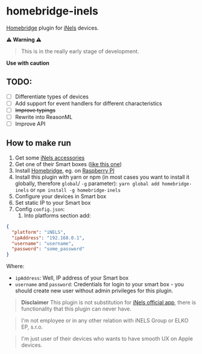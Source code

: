 # homebridge-inels

[Homebridge](https://homebridge.io) plugin for [iNels](https://www.inels.com) devices.

**⚠️ Warning ⚠️**
> This is in the really early stage of development.

**Use with caution**

## TODO:

- [ ] Differentiate types of devices
- [ ] Add support for event handlers for different characteristics
- [ ] ~~Improve typings~~
- [ ] Rewrite into ReasonML
- [ ] Improve API

## How to make run

1. Get some [iNels accessories](http://eshop.elkoep.com)
2. Get one of their Smart boxes ([like this one](https://www.elkoep.com/smart-rf-box-elan-rf-003))
3. Install [Homebridge](https://homebridge.io), eg. on [Raspberry PI](https://github.com/nfarina/homebridge/wiki/Running-HomeBridge-on-a-Raspberry-Pi)
4. Install this plugin with yarn or npm (in most cases you want to install it globally, therefore `global`/ `-g` parameter):
   `yarn global add homebridge-inels` or `npm install -g homebridge-inels`
5. Configure your devices in Smart box
6. Set static IP to your Smart box
7. Config `config.json`:
   1. Into platforms section add:

```json
{
  "platform": "iNELS",
  "ipAddress": "192.168.0.1",
  "username": "username",
  "password": "some_password"
}
```

Where:

- `ipAddress`: Well, IP address of your Smart box
- `username` and `password`: Credentials for login to your smart box - you should create new user without admin privileges for this plugin.

> **Disclaimer**
> This plugin is not substitution for [iNels official app](https://itunes.apple.com/cz/app/inels-home-control-rf/id1189384684), there is functionality that this plugin can never have.

> I'm not employee or in any other relation with iNELS Group or ELKO EP, s.r.o.

> I'm just user of their devices who wants to have smooth UX on Apple devices.

